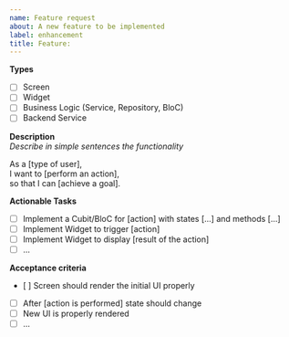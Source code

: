 ```yaml
---
name: Feature request
about: A new feature to be implemented
label: enhancement
title: Feature: 
---
```


**Types**  
- [ ] Screen  
- [ ] Widget  
- [ ] Business Logic (Service, Repository, BloC)  
- [ ] Backend Service

**Description**  
*Describe in simple sentences the functionality*  

As a [type of user],  
I want to [perform an action],  
so that I can [achieve a goal].  

**Actionable Tasks**  
- [ ] Implement a Cubit/BloC for [action] with states [...] and methods [...]  
- [ ] Implement Widget to trigger [action]  
- [ ] Implement Widget to display [result of the action]  
- [ ] ...

**Acceptance criteria**  
- [ ] Screen should render the initial UI properly  
- [ ] After [action is performed] state should change  
- [ ] New UI is properly rendered  
- [ ] ...
